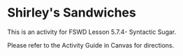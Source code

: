 # Shirley's Sandwiches

This is an activity for FSWD Lesson 5.7.4- Syntactic Sugar.

Please refer to the Activity Guide in Canvas for directions.